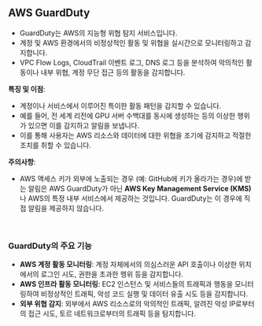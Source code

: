 ## AWS GuardDuty
- GuardDuty는 AWS의 지능형 위협 탐지 서비스입니다.
- 계정 및 AWS 환경에서의 비정상적인 활동 및 위협을 실시간으로 모니터링하고 감지합니다.
- VPC Flow Logs, CloudTrail 이벤트 로그, DNS 로그 등을 분석하여 악의적인 활동이나 내부 위협, 계정 무단 접근 등의 활동을 감지합니다.

**특징 및 이점**:
- 계정이나 서비스에서 이루어진 특이한 활동 패턴을 감지할 수 있습니다.
- 예를 들어, 전 세계 리전에 GPU 서버 수백대를 동시에 생성하는 등의 이상한 행위가 있으면 이를 감지하고 알림을 보냅니다.
- 이를 통해 사용자는 AWS 리소스와 데이터에 대한 위협을 조기에 감지하고 적절한 조치를 취할 수 있습니다.

**주의사항**:
- AWS 액세스 키가 외부에 노출되는 경우 (예: GitHub에 키가 올라가는 경우)에 받는 알림은 AWS GuardDuty가 아닌 **AWS Key Management Service (KMS)** 나 AWS의 특정 내부 서비스에서 제공하는 것입니다. GuardDuty는 이 경우에 직접 알림을 제공하지 않습니다.

<br>

### GuardDuty의 주요 기능
- **AWS 계정 활동 모니터링**: 계정 자체에서의 의심스러운 API 호출이나 이상한 위치에서의 로그인 시도, 권한을 초과한 행위 등을 감지합니다.
- **AWS 인프라 활동 모니터링**: EC2 인스턴스 및 서비스들의 트래픽과 행동을 모니터링하여 비정상적인 트래픽, 악성 코드 실행 및 데이터 유출 시도 등을 감지합니다.
- **외부 위협 감지**: 외부에서 AWS 리소스로의 악의적인 트래픽, 알려진 악성 IP로부터의 접근 시도, 토르 네트워크로부터의 트래픽 등을 탐지합니다.
